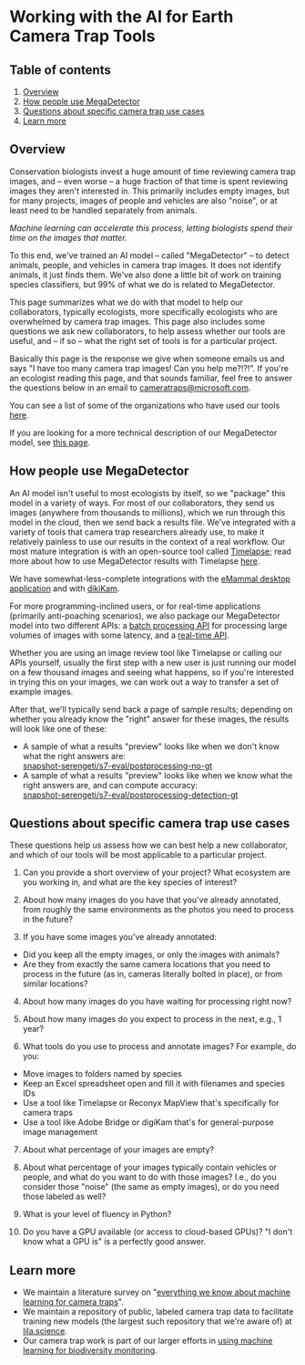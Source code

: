 # Working with the AI for Earth Camera Trap Tools

## Table of contents

1. [Overview](#overview)<br/>
2. [How people use MegaDetector](#how-people-use-megadetector)<br/>
3. [Questions about specific camera trap use cases](#questions-about-specific-camera-trap-use-cases)<br/>
4. [Learn more](#learn-more)<br/>

## Overview

Conservation biologists invest a huge amount of time reviewing camera trap images, and &ndash; even worse &ndash; a huge fraction of that time is spent reviewing images they aren't interested in.  This primarily includes empty images, but for many projects, images of people and vehicles are also "noise", or at least need to be handled separately from animals.

*Machine learning can accelerate this process, letting biologists spend their time on the images that matter.*

To this end, we've trained an AI model &ndash; called "MegaDetector" &ndash; to detect animals, people, and vehicles in camera trap images.  It does not identify animals, it just finds them.  We've also done a little bit of work on training species classifiers, but 99% of what we do is related to MegaDetector.

This page summarizes what we do with that model to help our collaborators, typically ecologists, more specifically ecologists who are overwhelmed by camera trap images.  This page also includes some questions we ask new collaborators, to help assess whether our tools are useful, and &ndash; if so &ndash; what the right set of tools is for a particular project.

Basically this page is the response we give when someone emails us and says "I have too many camera trap images!  Can you help me?!?!".  If you're an ecologist reading this page, and that sounds familiar, feel free to answer the questions below in an email to <a href="mailto:cameratraps@microsoft.com">cameratraps@microsoft.com</a>.

You can see a list of some of the organizations who have used our tools [here](https://github.com/microsoft/CameraTraps/#who-is-using-the-ai-for-earth-camera-trap-tools).

If you are looking for a more technical description of our MegaDetector model, see [this page](megadetector.md).

## How people use MegaDetector

An AI model isn't useful to most ecologists by itself, so we "package" this model in a variety of ways.  For most of our collaborators, they send us images (anywhere from thousands to millions), which we run through this model in the cloud, then we send back a results file.  We've integrated with a variety of tools that camera trap researchers already use, to make it relatively painless to use our results in the context of a real workflow.  Our most mature integration is with an open-source tool called <a href="http://saul.cpsc.ucalgary.ca/timelapse/">Timelapse</a>; read more about how to use MegaDetector results with Timelapse [here](https://github.com/microsoft/CameraTraps/blob/master/api/batch_processing/integration/timelapse.md).

We have somewhat-less-complete integrations with the [eMammal desktop application](https://github.com/microsoft/CameraTraps/blob/master/api/batch_processing/integration/eMammal) and with [dikiKam](https://github.com/microsoft/CameraTraps/tree/master/api/batch_processing/integration/digiKam).

For more programming-inclined users, or for real-time applications (primarily anti-poaching scenarios), we also package our MegaDetector model into two different APIs: a [batch processing API](https://github.com/microsoft/CameraTraps/tree/master/api/batch_processing) for processing large volumes of images with some latency, and a [real-time API](https://aiforearth.portal.azure-api.net/docs/services/ai-for-earth-camera-trap-detection-api/operations/post-detect).

Whether you are using an image review tool like Timelapse or calling our APIs yourself, usually the first step with a new user is just running our model on a few thousand images and seeing what happens, so if you're interested in trying this on your images, we can work out a way to transfer a set of example images.

After that, we'll typically send back a page of sample results; depending on whether you already know the "right" answer for these images, the results will look like one of these:

* A sample of what a results "preview" looks like when we don't know what the right answers are:<br/>
[snapshot-serengeti/s7-eval/postprocessing-no-gt](http://dolphinvm.westus2.cloudapp.azure.com/data/snapshot-serengeti/s7-eval/postprocessing-no-gt)<br/>
* A sample of what a results "preview" looks like when we know what the right answers are, and can compute accuracy:<br/>
[snapshot-serengeti/s7-eval/postprocessing-detection-gt](http://dolphinvm.westus2.cloudapp.azure.com/data/snapshot-serengeti/s7-eval/postprocessing-detection-gt)


## Questions about specific camera trap use cases

These questions help us assess how we can best help a new collaborator, and which of our tools will be most applicable to a particular project.

1. Can you provide a short overview of your project?  What ecosystem are you working in, and what are the key species of interest?

2. About how many images do you have that you've already annotated, from roughly the same environments as the photos you need to process in the future?

3. If you have some images you've already annotated:

  - Did you keep all the empty images, or only the images with animals?
  - Are they from exactly the same camera locations that you need to process in the future (as in, cameras literally bolted in place), or from similar locations?

4. About how many images do you have waiting for processing right now?

5. About how many images do you expect to process in the next, e.g., 1 year?

6. What tools do you use to process and annotate images?  For example, do you:

  - Move images to folders named by species
  - Keep an Excel spreadsheet open and fill it with filenames and species IDs
  - Use a tool like Timelapse or Reconyx MapView that's specifically for camera traps
  - Use a tool like Adobe Bridge or digiKam that's for general-purpose image management
	
7. About what percentage of your images are empty?

8. About what percentage of your images typically contain vehicles or people, and what do you want to do with those images?  I.e., do you consider those "noise" (the same as empty images), or do you need those labeled as well?

9. What is your level of fluency in Python?  

10. Do you have a GPU available (or access to cloud-based GPUs)?  "I don't know what a GPU is" is a perfectly good answer.

## Learn more

* We maintain a literature survey on "[everything we know about machine learning for camera traps](https://github.com/agentmorris/camera-trap-ml-survey)".
* We maintain a repository of public, labeled camera trap data to facilitate training new models (the largest such repository that we're aware of) at [lila.science](http://lila.science/datasets).
* Our camera trap work is part of our larger efforts in [using machine learning for biodiversity monitoring](http://aka.ms/biodiversitysurveys).
